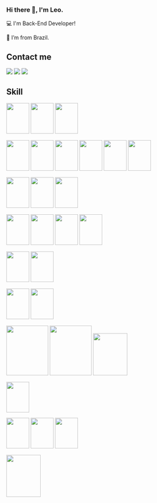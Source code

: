 ### Hi there 👋, I'm Leo.  
:computer: I'm Back-End Developer!

:house_with_garden: I’m from Brazil.





## Contact me

<div>
<a href="https://www.linkedin.com/in/leokashmir" target="_blank"><img src="https://img.shields.io/badge/-LinkedIn-%230077B5?style=for-the-badge&logo=linkedin&logoColor=white" target="_blank"></a>
<a href = "mailto:leonardobarrosbhz@gmail.com"><img src="https://img.shields.io/badge/Gmail-D14836?style=for-the-badge&logo=gmail&logoColor=white" target="_blank"></a>
<a href = " https://wa.me/+5511984565921/? text=textourl"><img src="https://img.shields.io/badge/WhatsApp-25D366?style=for-the-badge&logo=whatsapp&logoColor=white" target="_blank"></a>
            
</div>


## Skill

<img src="https://cdn.jsdelivr.net/gh/devicons/devicon@latest/icons/java/java-original-wordmark.svg"  width="60" height="80"  />   <img src="https://cdn.jsdelivr.net/gh/devicons/devicon@latest/icons/spring/spring-original-wordmark.svg" width="60" height="80" /> 
            <img src="https://cdn.jsdelivr.net/gh/devicons/devicon@latest/icons/hibernate/hibernate-original-wordmark.svg"  width="60" height="80" />
          
           
<img src="https://cdn.jsdelivr.net/gh/devicons/devicon@latest/icons/angular/angular-original.svg" width="60" height="80" />  <img src="https://cdn.jsdelivr.net/gh/devicons/devicon@latest/icons/angularmaterial/angularmaterial-original.svg"  width="60" height="80"  />   <img src="https://cdn.jsdelivr.net/gh/devicons/devicon@latest/icons/typescript/typescript-original.svg" width="60" height="80" /> <img src="https://cdn.jsdelivr.net/gh/devicons/devicon@latest/icons/javascript/javascript-original.svg" width="60" height="80" /> 
            <img src="https://cdn.jsdelivr.net/gh/devicons/devicon@latest/icons/npm/npm-original-wordmark.svg" width="60" height="80"/> 
            <img src="https://cdn.jsdelivr.net/gh/devicons/devicon@latest/icons/rxjs/rxjs-original.svg"  width="60" height="80"  /> 
            
          
          
                 
          
 <img src="https://cdn.jsdelivr.net/gh/devicons/devicon@latest/icons/rancher/rancher-plain-wordmark.svg" width="60" height="80" />   <img src="https://cdn.jsdelivr.net/gh/devicons/devicon@latest/icons/jenkins/jenkins-original.svg" width="60" height="80"  /> <img src="https://cdn.jsdelivr.net/gh/devicons/devicon@latest/icons/maven/maven-original.svg" width="60" height="80"  />
  
  
 <img src="https://cdn.jsdelivr.net/gh/devicons/devicon@latest/icons/oracle/oracle-original.svg" width="60" height="80" />  <img src="https://cdn.jsdelivr.net/gh/devicons/devicon@latest/icons/postgresql/postgresql-original-wordmark.svg"  width="60" height="80"/>  <img src="https://cdn.jsdelivr.net/gh/devicons/devicon@latest/icons/microsoftsqlserver/microsoftsqlserver-plain-wordmark.svg" width="60" height="80" />   <img src="https://cdn.jsdelivr.net/gh/devicons/devicon@latest/icons/mysql/mysql-original-wordmark.svg" width="60" height="80" />     

<img src="https://cdn.jsdelivr.net/gh/devicons/devicon@latest/icons/redis/redis-plain-wordmark.svg" width="60" height="80" /> <img src="https://cdn.jsdelivr.net/gh/devicons/devicon@latest/icons/mongodb/mongodb-plain-wordmark.svg" width="60" height="80" />  
            

<img src="https://cdn.jsdelivr.net/gh/devicons/devicon@latest/icons/amazonwebservices/amazonwebservices-plain-wordmark.svg" width="60" height="80" />    <img src="https://cdn.jsdelivr.net/gh/devicons/devicon@latest/icons/heroku/heroku-plain-wordmark.svg" width="60" height="80"  />
           
 <img src="https://cdn.jsdelivr.net/gh/devicons/devicon@latest/icons/elasticsearch/elasticsearch-plain-wordmark.svg"  width="110" height="130"  />  <img src="https://cdn.jsdelivr.net/gh/devicons/devicon@latest/icons/logstash/logstash-plain-wordmark.svg"    width="110" height="130"  />  <img src="https://cdn.jsdelivr.net/gh/devicons/devicon@latest/icons/kibana/kibana-plain-wordmark.svg"   width="90" height="110"   />   
          
<img src="https://cdn.jsdelivr.net/gh/devicons/devicon@latest/icons/docker/docker-plain-wordmark.svg" width="60" height="80" />            

<img src="https://cdn.jsdelivr.net/gh/devicons/devicon@latest/icons/gitlab/gitlab-plain-wordmark.svg" width="60" height="80"/>    <img src="https://cdn.jsdelivr.net/gh/devicons/devicon@latest/icons/bitbucket/bitbucket-original-wordmark.svg"  width="60" height="80"/>  <img src="https://cdn.jsdelivr.net/gh/devicons/devicon@latest/icons/git/git-original.svg"   width="60" height="80"/> 
           
                   
  <img src="https://cdn.jsdelivr.net/gh/devicons/devicon@latest/icons/rabbitmq/rabbitmq-original-wordmark.svg" width="90" height="110" />           
     

            
           
          
          
          
          
          
                    
                    
          
           
           
           
        
           
          
          
          
                   
           
          
                                     
 

        
          
          
          
          






<!--
**leokashmir/leokashmir** is a ✨ _special_ ✨ repository because its `README.md` (this file) appears on your GitHub profile.

Here are some ideas to get you started:

- 🔭 I’m currently working on ...
- 🌱 I’m currently learning ...
- 👯 I’m looking to collaborate on ...
- 🤔 I’m looking for help with ...
- 💬 Ask me about ...
- 📫 How to reach me: ...
- 😄 Pronouns: ...
- ⚡ Fun fact: ...
-->
